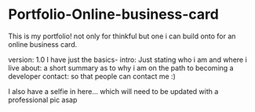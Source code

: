 # Portfolio-Online-business-card

This is my portfolio! not only for thinkful but one i can build onto for an online business card.

version: 1.0
I have just the basics-
intro: Just stating who i am and where i live
about: a short summary as to why i am on the path to becoming a developer
contact: so that people can contact me :)

I also have a selfie in here... which will need to be updated with a professional pic asap
